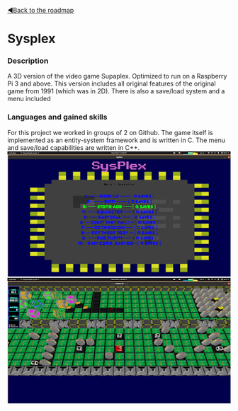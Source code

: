 [◀️Back to the roadmap](../roadmap.md#2020)

# Sysplex
### Description
A 3D version of the video game Supaplex. Optimized to run on a Raspberry Pi 3 and above. This version includes all original features of the original game from 1991 (which was in 2D). There is also a save/load system and a menu included
### Languages and gained skills
For this project we worked in groups of 2 on Github. The game itself is implemented as an entity-system framework and is written in C. The menu and save/load capabilities are written in C++.
![Menu](sysplex_fig_menu.png)
![Game](sysplex_fig_game.png)
